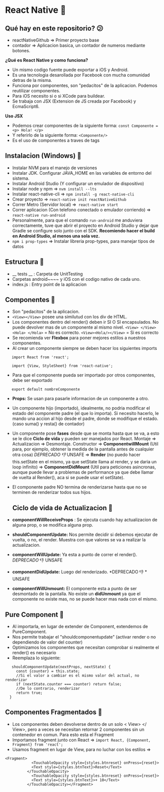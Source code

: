 # React Native 🚀️

## Qué hay en este repositorio? 😕

* reactNativeGithub => Primer proyecto base
* contador => Aplicacion basica, un contador de numeros mediante botones.

**¿Qué es React Native y como funciona?**

* Un mismo codigo fuente puede exportar a iOS y Android.
* Es una tecnologia desarollada por Facebook con mucha comunidad detras de la misma.
* Funciona por componentes, son "pedacitos" de la aplicacion. Podemos reutilizar componentes.
* Para iOS necesito si o si XCode para buildear.
* Se trabaja con JSX (Extension de JS creada por Facebook) y EcmaScript6.

**Uso JSX**

* Podemos crear componentes de la siguiente forma: `const Componente = <p> Hola! </p>`
* Y referirlo de la siguiente forma: `<Componente/>`
* Es el uso de componentes a traves de tags

## Instalacion (Windows) 🎉️

* Instalar NVM para el manejo de versiones
* Instalar JDK. Configurar JAVA_HOME en las variables de entorno del sistema.
* Instalar Android Studio (Y configurar un emulador de dispositivo)
* Instalar node y npm => `nvm install --lts`
* Instalar react-native-cli => `npm install -g react-native-cli`
* Crear proyecto => `react-native init reactNativeGithub`
* Correr Metro (Servidor local) =>` react-native start`
* Correr aplicacion (Con telefono conectado o emulador corriendo) => `react-native run-android`
* Personalmente, para que el comando `run-android` me anduviera correctamente, tuve que abrir el proyecto en Android Studio y dejar que Gradle se configure solo junto con el SDK. **Recomiendo hacer el build en Android Studio, al menos una sola vez.**
* `npm i prop-types` => Instalar libreria prop-types, para manejar tipos de datos

## Estructura 👀️

* __ tests __ : Carpeta de UnitTesting
* Carpetas android~~~~ y iOS con el codigo nativo de cada uno.
* index.js : Entry point de la aplicacion

## Componentes 👀️

* Son "pedacitos" de la aplicacion.
* `<View></View>` posee una similutud con los div de HTML.
* Los componentes dentro del render() deben ir SI O SI encapsulados. No puede devolver mas de un componente al mismo nivel. `<View> </View> <Hola> </Hola>` = No es correcto. `<View><Hola/></View>` = Si es correcto
* Se recomienda ver **Flexbox** para poner mejores estilos a nuestros componentes.
* Al crear un componente siempre se deben hacer los siguientes imports

``   import React from 'react';``

``   import {View, StyleSheet} from 'react-native';``

* Para que el componente pueda ser importado por otros componentes, debe ser exportado

`   export default nombreComponente`

* **Props:** Se usan para pasarle informacion de un componente a otro.
* Un componente hijo (importado), idealmente, no podria modificar el estado del componente padre (el que lo importa). Si necesito hacerlo, le mando una accion al hijo desde el padre, donde se modifique el estado. (caso suma() y resta() de contador)
* Un componente pose **fases** desde que se monta hasta que se va, a esto se le dice **Ciclo de vida** y pueden ser manejados por React.
  Montaje => Actualizacion => Desmontaje.
  Constructor => **ComponentwillMount** (Util para, por ejemplo, obtener la medida de la pantalla antes de cualquier otra cosa) *DEPRECADO 👎*  UNSAFE => **Render** (no puedo hacer this.setState en el mismo, ya que setState llama al render, y se daria un loop infinito) => **ComponentDidMount** (Util para peticiones asincronas, aunque puede llevar a problemas de performance ya que debe llamar de vuelta al Render(), aca si se puede usar el setState).
* El componente padre NO termina de renderizarse hasta que no se terminen de renderizar todos sus hijos.

  ## Ciclo de vida de Actualizacion 👀️
* **componentWillReceiveProps** : Se ejecuta cuando hay actualizacion de alguna prop, o se modifica alguna prop.
* **shouldComponentUpdate:** Nos permite decidir si debemos ejecutar de vuelta, o no, el render. Muestra con que valores se va a realizar la actualizacion.
* **componentWillUpdate:** Ya esta a punto de correr el render(). *DEPRECADO*  👎 UNSAFE
* **componentDidUpdate:** Luego del renderizado. *DEPRECADO 👎 * UNSAFE
* **componentWillUnmount:** El componente esta a punto de ser desmontado de la pantalla. No existe un **didUnmount** ya que el componente no existe mas, no se puede hacer mas nada con el mismo.

## Pure Component 👀️ 

* Al importarla, en lugar de extender de Component, extendemos de PureComponent.
* Nos permite trabajar el "shouldcomponentupdate" (activar render o no dependiendo de valor del counter)
* Optimizamos los componentes que necesitan comprobar si realmente el render() es necesario
* Reemplaza lo siguiente:

```
   shouldComponentUpdate(nextProps, nextState) {
     const {counter} = this.state;
     //Si el valor a cambiar es el mismo valor del actual, no renderizar
     if (nextState.counter === counter) return false;
     //De lo contrario, renderizar
     return true;
  }
```

## Componentes Fragmentados 👀️ 

* Los componentes deben devolverse dentro de un solo < View> </ View>, pero a veces se necesitan retornar 2 componentes sin un contenedor en comun. Para esto esta el Fragment
* Importamos fragment junto con React => ``import React, {Component, Fragment} from 'react';``
* Usamos fragment en lugar de View, para no luchar con los estilos =>

```
<Fragment>
            <TouchableOpacity style={styles.btnreset} onPress={reset}>
            <Text style={styles.btnText}>Reset</Text>
          </TouchableOpacity>
            <TouchableOpacity style={styles.btnreset} onPress={reset}>
            <Text style={styles.btnText}>+ 10</Text>
          </TouchableOpacity></Fragment>
```
